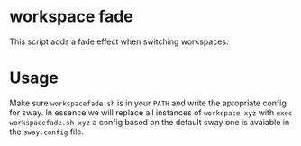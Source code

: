 # workspace fade
This script adds a fade effect when switching workspaces.

# Usage
Make sure `workspacefade.sh` is in your `PATH` and write the apropriate config for sway.
In essence we will replace all instances of `workspace xyz` with `exec workspacefade.sh xyz` a config based on the default sway one is avaiable in the `sway.config` file.
